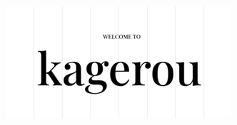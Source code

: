 <a target="_blank" href="https://kagerou.dev/">
  <div align="center">
    <img src="https://raw.githubusercontent.com/elderguardian/kagerou/main/metadata/banner.webp">
  </div>
</a>
